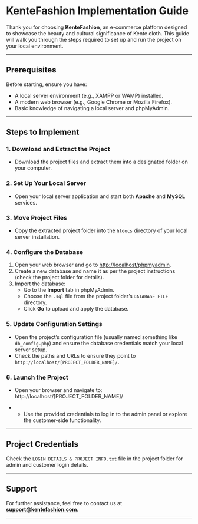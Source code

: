 # KenteFashion Implementation Guide

Thank you for choosing **KenteFashion**, an e-commerce platform designed to showcase the beauty and cultural significance of Kente cloth. This guide will walk you through the steps required to set up and run the project on your local environment.

---

## Prerequisites

Before starting, ensure you have:

- A local server environment (e.g., XAMPP or WAMP) installed.
- A modern web browser (e.g., Google Chrome or Mozilla Firefox).
- Basic knowledge of navigating a local server and phpMyAdmin.

---

## Steps to Implement

### 1. Download and Extract the Project

- Download the project files and extract them into a designated folder on your computer.

### 2. Set Up Your Local Server

- Open your local server application and start both **Apache** and **MySQL** services.

### 3. Move Project Files

- Copy the extracted project folder into the `htdocs` directory of your local server installation.

### 4. Configure the Database

1. Open your web browser and go to [http://localhost/phpmyadmin](http://localhost/phpmyadmin).
2. Create a new database and name it as per the project instructions (check the project folder for details).
3. Import the database:
   - Go to the **Import** tab in phpMyAdmin.
   - Choose the `.sql` file from the project folder’s `DATABASE FILE` directory.
   - Click **Go** to upload and apply the database.

### 5. Update Configuration Settings

- Open the project’s configuration file (usually named something like `db_config.php`) and ensure the database credentials match your local server setup.
- Check the paths and URLs to ensure they point to `http://localhost/[PROJECT_FOLDER_NAME]/`.

### 6. Launch the Project

- Open your browser and navigate to: http://localhost/[PROJECT_FOLDER_NAME]/

- - Use the provided credentials to log in to the admin panel or explore the customer-side functionality.

---

## Project Credentials

Check the `LOGIN DETAILS & PROJECT INFO.txt` file in the project folder for admin and customer login details.

---

## Support

For further assistance, feel free to contact us at **support@kentefashion.com**.

---

